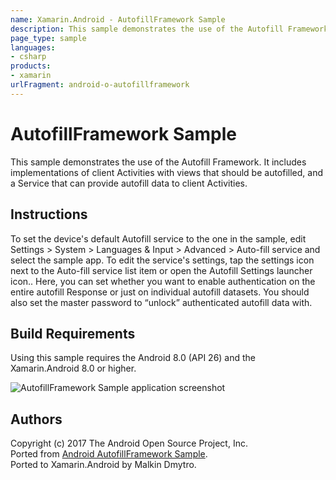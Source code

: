 ```yaml
---
name: Xamarin.Android - AutofillFramework Sample
description: This sample demonstrates the use of the Autofill Framework. It includes implementations of client Activities with views that should be autofilled,...
page_type: sample
languages:
- csharp
products:
- xamarin
urlFragment: android-o-autofillframework
---
```

# AutofillFramework Sample

This sample demonstrates the use of the Autofill Framework. It includes implementations of client Activities with views that should be autofilled, and a Service that can provide autofill data to client Activities.

## Instructions

To set the device's default Autofill service to the one in the sample, edit Settings > System > Languages & Input > Advanced > Auto-fill service and select the sample app. To edit the service's settings, tap the settings icon next to the Auto-fill service list item or open the Autofill Settings launcher icon.. Here, you can set whether you want to enable authentication on the entire autofill Response or just on individual autofill datasets. You should also set the master password to “unlock” authenticated autofill data with.


## Build Requirements
Using this sample requires the Android 8.0 (API 26) and the Xamarin.Android 8.0 or higher.


![AutofillFramework Sample application screenshot](Screenshots/ask_for_save.png "AutofillFramework Sample application screenshot")

## Authors
Copyright (c) 2017 The Android Open Source Project, Inc.  
Ported from [Android AutofillFramework Sample](https://github.com/googlesamples/android-AutofillFramework/).  
Ported to Xamarin.Android by Malkin Dmytro.